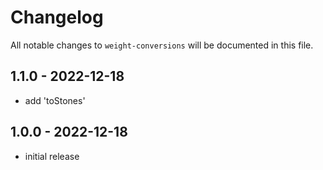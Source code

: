 # Changelog

All notable changes to `weight-conversions` will be documented in this file.

## 1.1.0 - 2022-12-18

- add 'toStones'

## 1.0.0 - 2022-12-18

- initial release
